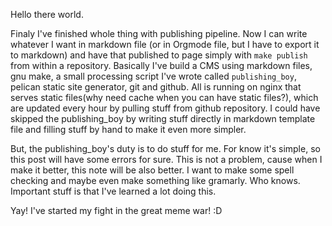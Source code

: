 Hello there world.

Finaly I've finished whole thing with publishing pipeline.
Now I can write whatever I want in markdown file (or in Orgmode
file, but I have to export it to markdown) and have that
published to page simply with `make publish` from within
a repository. Basically I've build a CMS using markdown files,
gnu make, a small processing script I've wrote called `publishing_boy`,
pelican static site generator, git and github. All is running 
on nginx that serves static files(why need cache when you can have
static files?), which are updated every hour by pulling stuff
from github repository. I could have skipped the publishing_boy
by writing stuff directly in markdown template file and
filling stuff by hand to make it even more simpler.

But, the publishing_boy's duty is to do stuff for me. For know
it's simple, so this post will have some errors for sure.
This is not a problem, cause when I make it better, this
note will be also better. I want to make some spell checking
and maybe even make something like gramarly. Who knows.
Important stuff is that I've learned a lot doing this.

Yay! I've started my fight in the great meme war! :D
